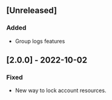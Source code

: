 ## [Unreleased]

### Added
- Group logs features

## [2.0.0] - 2022-10-02

### Fixed
- New way to lock account resources.
